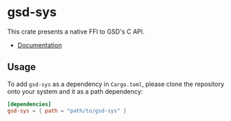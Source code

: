 # gsd-sys
This crate presents a native FFI to GSD's C API.

* [Documentation](https://gsd.readthedocs.io/en/stable/c-api.html)

## Usage
To add `gsd-sys` as a dependency in `Cargo.toml`, please clone the repository
onto your system and it as a path dependency:

```toml
[dependencies]
gsd-sys = { path = "path/to/gsd-sys" }
```
